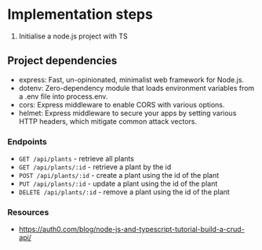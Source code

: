 # Implementation steps

1. Initialise a node.js project with TS

## Project dependencies

- express: Fast, un-opinionated, minimalist web framework for Node.js.
- dotenv: Zero-dependency module that loads environment variables from a .env file into process.env.
- cors: Express middleware to enable CORS with various options.
- helmet: Express middleware to secure your apps by setting various HTTP headers, which mitigate common attack vectors.

### Endpoints

- `GET /api/plants` - retrieve all plants
- `GET /api/plants/:id` - retrieve a plant by the id
- `POST /api/plants/:id` - create a plant using the id of the plant
- `PUT /api/plants/:id` - update a plant using the id of the plant
- `DELETE /api/plants/:id` - remove a plant using the id of the plant

### Resources

- https://auth0.com/blog/node-js-and-typescript-tutorial-build-a-crud-api/
